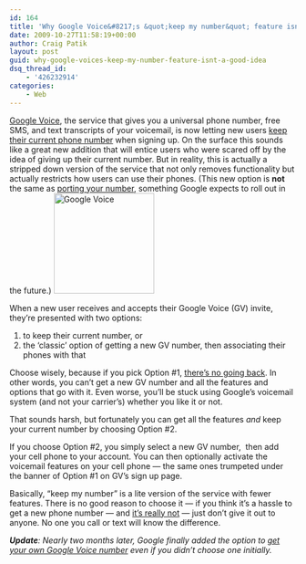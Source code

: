 ```yaml
---
id: 164
title: 'Why Google Voice&#8217;s &quot;keep my number&quot; feature isn&#8217;t a good idea'
date: 2009-10-27T11:58:19+00:00
author: Craig Patik
layout: post
guid: why-google-voices-keep-my-number-feature-isnt-a-good-idea
dsq_thread_id:
    - '426232914'
categories:
    - Web
---
```


[Google Voice](https://www.google.com/voice), the service that gives you a universal phone number, free SMS, and text transcripts of your voicemail, is now letting new users [keep their current phone number](http://googlevoiceblog.blogspot.com/2009/10/google-voice-with-your-existing-number.html) when signing up. On the surface this sounds like a great new addition that will entice users who were scared off by the idea of giving up their current number. But in reality, this is actually a stripped down version of the service that not only removes functionality but actually restricts how users can use their phones. (This new option is **not** the same as [porting your number](http://www.fcc.gov/cib/consumerfacts/numbport.html), something Google expects to roll out in the future.) <img class="alignright size-full wp-image-106" title="Google Voice" src="http://patik.com/blog/wp-content/uploads/2009/10/Google-Voice-2561.png" alt="Google Voice" width="176" height="176" srcset="http://patik.com/blog/wp-content/uploads/2009/10/Google-Voice-2561.png 256w, http://patik.com/blog/wp-content/uploads/2009/10/Google-Voice-2561-150x150.png 150w" sizes="(max-width: 176px) 100vw, 176px" />

When a new user receives and accepts their Google Voice (GV) invite, they&#8217;re presented with two options:

1. to keep their current number, or
2. the &#8216;classic&#8217; option of getting a new GV number, then associating their phones with that

Choose wisely, because if you pick Option #1, [there&#8217;s no going back](http://www.google.com/support/forum/p/voice/thread?fid=02b0c1e599ff0a17000476ea06818daa&hl=en 'See the first reply'). In other words, you can&#8217;t get a new GV number and all the features and options that go with it. Even worse, you&#8217;ll be stuck using Google&#8217;s voicemail system (and not your carrier&#8217;s) whether you like it or not.

That sounds harsh, but fortunately you can get all the features _and_ keep your current number by choosing Option #2.

If you choose Option #2, you simply select a new GV number,  then add your cell phone to your account. You can then optionally activate the voicemail features on your cell phone &#8212; the same ones trumpeted under the banner of Option #1 on GV&#8217;s sign up page.

Basically, &#8220;keep my number&#8221; is a lite version of the service with fewer features. There is no good reason to choose it &#8212; if you think it&#8217;s a hassle to get a new phone number &#8212; and [it&#8217;s really not](http://lifehacker.com/5311254/how-to-ease-your-transition-to-google-voice 'Lifehacker: How to Ease Your Transition to Google Voice') &#8212; just don&#8217;t give it out to anyone. No one you call or text will know the difference.

**_Update_**_: Nearly two months later, Google finally added the option to_ [_get your own Google Voice number_](<http://googlevoiceblog.blogspot.com/2009/12/few-weeks-ago-we-launched-ability-to.html?utm_source=feedburner&utm_medium=feed&utm_campaign=Feed:+GoogleVoiceBlog+(Google+Voice+Blog)&utm_content=Google+Reader>) _even if you didn&#8217;t choose one initially._
